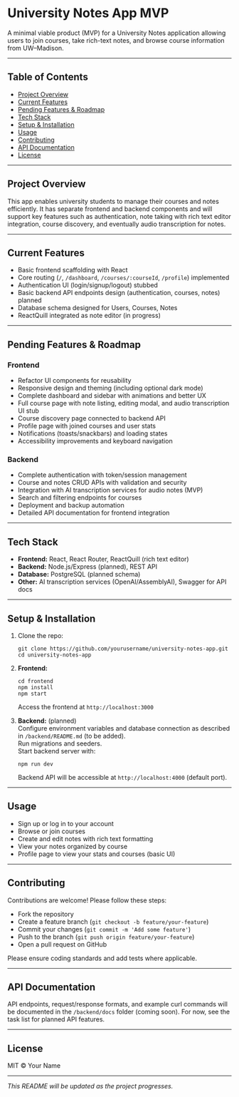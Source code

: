 # University Notes App MVP

A minimal viable product (MVP) for a University Notes application allowing users to join courses, take rich-text notes, and browse course information from UW–Madison.

---

## Table of Contents

- [Project Overview](#project-overview)  
- [Current Features](#current-features)  
- [Pending Features & Roadmap](#pending-features--roadmap)  
- [Tech Stack](#tech-stack)  
- [Setup & Installation](#setup--installation)  
- [Usage](#usage)  
- [Contributing](#contributing)  
- [API Documentation](#api-documentation)  
- [License](#license)  

---

## Project Overview

This app enables university students to manage their courses and notes efficiently. It has separate frontend and backend components and will support key features such as authentication, note taking with rich text editor integration, course discovery, and eventually audio transcription for notes.

---

## Current Features

- Basic frontend scaffolding with React  
- Core routing (`/`, `/dashboard`, `/courses/:courseId`, `/profile`) implemented  
- Authentication UI (login/signup/logout) stubbed  
- Basic backend API endpoints design (authentication, courses, notes) planned  
- Database schema designed for Users, Courses, Notes  
- ReactQuill integrated as note editor (in progress)  

---

## Pending Features & Roadmap

### Frontend

- Refactor UI components for reusability  
- Responsive design and theming (including optional dark mode)  
- Complete dashboard and sidebar with animations and better UX  
- Full course page with note listing, editing modal, and audio transcription UI stub  
- Course discovery page connected to backend API  
- Profile page with joined courses and user stats  
- Notifications (toasts/snackbars) and loading states  
- Accessibility improvements and keyboard navigation

### Backend

- Complete authentication with token/session management  
- Course and notes CRUD APIs with validation and security  
- Integration with AI transcription services for audio notes (MVP)  
- Search and filtering endpoints for courses  
- Deployment and backup automation  
- Detailed API documentation for frontend integration  

---

## Tech Stack

- **Frontend:** React, React Router, ReactQuill (rich text editor)  
- **Backend:** Node.js/Express (planned), REST API  
- **Database:** PostgreSQL (planned schema)  
- **Other:** AI transcription services (OpenAI/AssemblyAI), Swagger for API docs  

---

## Setup & Installation

1. Clone the repo:  
   ```
   git clone https://github.com/yourusername/university-notes-app.git
   cd university-notes-app
   ```

2. **Frontend:**  
   ```
   cd frontend
   npm install
   npm start
   ```
   Access the frontend at `http://localhost:3000`

3. **Backend:** (planned)  
   Configure environment variables and database connection as described in `/backend/README.md` (to be added).  
   Run migrations and seeders.  
   Start backend server with:  
   ```
   npm run dev
   ```
   Backend API will be accessible at `http://localhost:4000` (default port).

---

## Usage

- Sign up or log in to your account  
- Browse or join courses  
- Create and edit notes with rich text formatting  
- View your notes organized by course  
- Profile page to view your stats and courses (basic UI)  

---

## Contributing

Contributions are welcome! Please follow these steps:

- Fork the repository  
- Create a feature branch (`git checkout -b feature/your-feature`)  
- Commit your changes (`git commit -m 'Add some feature'`)  
- Push to the branch (`git push origin feature/your-feature`)  
- Open a pull request on GitHub  

Please ensure coding standards and add tests where applicable.

---

## API Documentation

API endpoints, request/response formats, and example curl commands will be documented in the `/backend/docs` folder (coming soon). For now, see the task list for planned API features.

---

## License

MIT © Your Name

---

*This README will be updated as the project progresses.*

